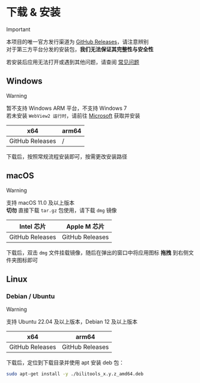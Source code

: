 <script setup>
const APP_VERSION = '1.4.0-8';
</script>

# 下载 & 安装

> [!IMPORTANT]
> 本项目的唯一官方发行渠道为 [GitHub Releases](https://github.com/btjawa/BiliTools/releases)，请注意辨别<br>
> 对于第三方平台分发的安装包，**我们无法保证其完整性与安全性**

若安装后应用无法打开或遇到其他问题，请查阅 [常见问题](/help/windows)

## <i class="fa-brands fa-windows"></i> Windows

> [!WARNING]
> 暂不支持 Windows ARM 平台，不支持 Windows 7<br>
> 若未安装 `WebView2 运行时`，请前往 [Microsoft](https://developer.microsoft.com/en-us/microsoft-edge/webview2) 获取并安装

| x64 | arm64 |
| ------------------- | --------------- |
| <a target="_blank" :href="`https://github.com/btjawa/BiliTools/releases/download/v${APP_VERSION}/BiliTools_${APP_VERSION}_x64-setup.exe`">GitHub Releases</a> | / |

下载后，按照常规流程安装即可，按需更改安装路径

## <i class="fa-brands fa-apple"></i> macOS

> [!Warning]
> 支持 macOS 11.0 及以上版本<br>
> **切勿** 直接下载 `tar.gz` 包使用，请下载 `dmg` 镜像

| Intel 芯片 | Apple M 芯片 |
| ----------------------- | -------------------------- |
| <a target="_blank" :href="`https://github.com/btjawa/BiliTools/releases/download/v${APP_VERSION}/BiliTools_${APP_VERSION}_x64.dmg`">GitHub Releases</a> | <a target="_blank" :href="`https://github.com/btjawa/BiliTools/releases/download/v${APP_VERSION}/BiliTools_${APP_VERSION}_aarch64.dmg`">GitHub Releases</a> |

下载后，双击 `dmg` 文件挂载镜像，随后在弹出的窗口中将应用图标 **拖拽** 到右侧文件夹图标即可

## <i class="fa-brands fa-linux"></i> Linux

### <i class="fa-brands fa-debian"></i> Debian / <i class="fa-brands fa-ubuntu"></i> Ubuntu

> [!WARNING]
> 支持 Ubuntu 22.04 及以上版本，Debian 12 及以上版本<br>

| x64 | arm64 |
| ------------------- | --------------- |
| <a target="_blank" :href="`https://github.com/btjawa/BiliTools/releases/download/v${APP_VERSION}/bilitools_${APP_VERSION}_amd64.deb`">GitHub Releases</a> | <a target="_blank" :href="`https://github.com/btjawa/BiliTools/releases/download/v${APP_VERSION}/bilitools_${APP_VERSION}_ard64.deb`">GitHub Releases</a> |

下载后，定位到下载目录并使用 apt 安装 deb 包：

```bash
sudo apt-get install -y ./bilitools_x.y.z_amd64.deb
```